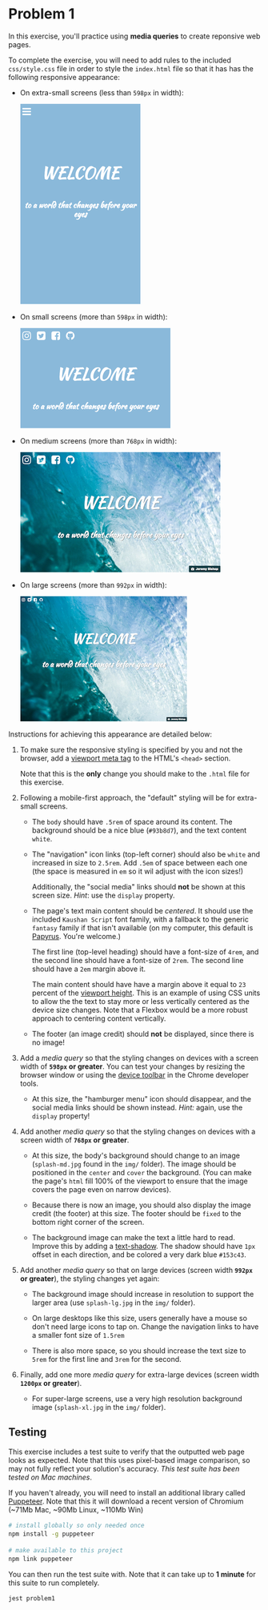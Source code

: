 # Problem 1

In this exercise, you'll practice using **media queries** to create reponsive web pages.

To complete the exercise, you will need to add rules to the included `css/style.css` file in order to style the `index.html` file so that it has has the following responsive appearance:

- On extra-small screens (less than `598px` in width):

    ![Example of completed exercise on extra-small screen](img/example-xs-preview.png)

- On small screens (more than `598px` in width):

    ![Example of completed exercise on small screen](img/example-sm-preview.png)

- On medium screens (more than `768px` in width):

    ![Example of completed exercise on medium screen](img/example-md-preview.png)

- On large screens (more than `992px` in width):

    ![Example of completed exercise on large screen](img/example-lg-preview.png)

Instructions for achieving this appearance are detailed below:

1. To make sure the responsive styling is specified by you and not the browser, add a [viewport meta tag](https://info343.github.io/responsive-css.html#specifying-viewport) to the HTML's `<head>` section.

    Note that this is the **only** change you should make to the `.html` file for this exercise.

2. Following a mobile-first approach, the "default" styling will be for extra-small screens.

    - The `body` should have `.5rem` of space around its content. The background should be a nice blue (`#93b8d7`), and the text content `white`.

    - The "navigation" icon links (top-left corner) should also be `white` and increased in size to `2.5rem`. Add `.5em` of space between each one (the space is measured in `em` so it wil adjust with the icon sizes!)

        Additionally, the "social media" links should **not** be shown at this screen size. _Hint_: use the `display` property.
    
    - The page's text main content should be _centered_. It should use the included `Kaushan Script` font family, with a fallback to the generic `fantasy` family if that isn't available (on my computer, this default is [Papyrus](https://www.fastcodesign.com/3055865/meet-the-man-who-created-papyrus-the-worlds-other-most-hated-font). You're welcome.)

        The first line (top-level heading) should have a font-size of `4rem`, and the second line should have a font-size of `2rem`. The second line should have a `2em` margin above it.

        The main content should have have a margin above it equal to `23` percent of the [viewport height](https://developer.mozilla.org/en-US/docs/Web/CSS/length#Viewport-percentage_lengths). This is an example of using CSS units to allow the the text to stay more or less vertically centered as the device size changes. Note that a Flexbox would be a more robust approach to centering content vertically.

    - The footer (an image credit) should **not** be displayed, since there is no image!

3. Add a _media query_ so that the styling changes on devices with a screen width of **`598px` or greater**. You can test your changes by resizing the browser window or using the [device toolbar](https://developers.google.com/web/tools/chrome-devtools/device-mode/emulate-mobile-viewports) in the Chrome developer tools.

    - At this size, the "hamburger menu" icon should disappear, and the social media links should be shown instead. _Hint:_ again, use the `display` property!

3. Add another _media query_ so that the styling changes on devices with a screen width of **`768px` or greater**.

    - At this size, the body's background should change to an image (`splash-md.jpg` found in the `img/` folder). The image should be positioned in the `center` and `cover` the background. (You can make the page's `html` fill 100% of the viewport to ensure that the image covers the page even on narrow devices).

    - Because there is now an image, you should also display the image credit (the footer) at this size. The footer should be `fixed` to the bottom right corner of the screen.

    - The background image can make the text a little hard to read. Improve this by adding a [text-shadow](https://developer.mozilla.org/en-US/docs/Web/CSS/text-shadow). The shadow should have `1px` offset in each direction, and be colored a very dark blue `#153c43`.

4. Add another _media query_ so that on large devices (screen width **`992px` or greater**), the styling changes yet again:

    - The background image should increase in resolution to support the larger area (use `splash-lg.jpg` in the `img/` folder).

    - On large desktops like this size, users generally have a mouse so don't need large icons to tap on. Change the navigation links to have a smaller font size of `1.5rem`

    - There is also more space, so you should increase the text size to `5rem` for the first line and `3rem` for the second.

5. Finally, add one more _media query_ for extra-large devices (screen width **`1200px` or greater**).

    - For super-large screens, use a very high resolution background image (`splash-xl.jpg` in the `img/` folder).


## Testing
This exercise includes a test suite to verify that the outputted web page looks as expected. Note that this uses pixel-based image comparison, so may not fully reflect your solution's accuracy. _This test suite has been tested on Mac machines_.

If you haven't already, you will need to install an additional library called [Puppeteer](https://github.com/GoogleChrome/puppeteer). Note that this it will download a recent version of Chromium (~71Mb Mac, ~90Mb Linux, ~110Mb Win)

```bash
# install globally so only needed once
npm install -g puppeteer

# make available to this project
npm link puppeteer
```

You can then run the test suite with. Note that it can take up to **1 minute** for this suite to run completely.

```bash
jest problem1
```
